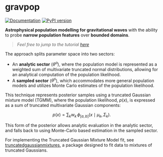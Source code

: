 # gravpop
[![Documentation](https://img.shields.io/badge/docs-online-blue)](https://potatoasad.github.io/gravpop/index.html)
[![PyPI version](https://badge.fury.io/py/gravpop.svg)](https://badge.fury.io/py/gravpop)

__Astrophysical population modelling for gravitational waves__ with the ability to probe __narrow population features__ over __bounded domains__.

> *Feel free to jump to the tutorial [here](https://potatoasad.github.io/gravpop/Examples/gravpop_tutorial.html)*

The approach splits parameter space into two sectors:
- An __analytic sector__ ($\theta^a$), where the population model is represented as a weighted sum of multivariate truncated normal distributions, allowing for an analytical computation of the population likelihood.
- A __sampled sector__ ($\theta^s$), which accommodates more general population models and utilizes Monte Carlo estimates of the population likelihood.

This technique represents posterior samples using a truncated Gaussian mixture model (TGMM), where the population likelihood, $p(x)$, is expressed as a sum of truncated multivariate Gaussian components:

$$
p(x) = \sum_k w_k \, \phi_{[a,b]}(x \mid \mu_k, \Sigma_k).
$$

This form of the posterior allows analytic evaluation in the analytic sector, and falls back to using Monte-Carlo based estimation in the sampled sector.

For implementing the Truncated Gaussian Mixture Model fit, see [truncatedgaussianmixtures](https://github.com/Potatoasad/truncatedgaussianmixtures), a package designed to fit data to mixtures of truncated Gaussians.
